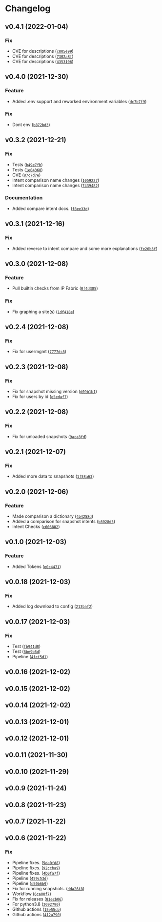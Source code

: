 # Changelog

<!--next-version-placeholder-->

## v0.4.1 (2022-01-04)
### Fix
* CVE for descriptions ([`c805e99`](https://github.com/community-fabric/python-ipfabric/commit/c805e99a766e9b22879c52f99cac24103c64fc13))
* CVE for descriptions ([`7302a8f`](https://github.com/community-fabric/python-ipfabric/commit/7302a8fb56b013506e28a1292b3a0fc320d8aa0a))
* CVE for descriptions ([`4353106`](https://github.com/community-fabric/python-ipfabric/commit/4353106d9fa852371df16a4c69eb0c012bfc32bb))

## v0.4.0 (2021-12-30)
### Feature
* Added .env support and reworked environment variables ([`dc7b7f9`](https://github.com/community-fabric/python-ipfabric/commit/dc7b7f9011c4251bbf4e8caacc00795ee37271eb))

### Fix
* Dont env ([`b872bd3`](https://github.com/community-fabric/python-ipfabric/commit/b872bd3bc1f7f219a7557e5161b26034d8bbfe43))

## v0.3.2 (2021-12-21)
### Fix
* Tests ([`b49e7fb`](https://github.com/community-fabric/python-ipfabric/commit/b49e7fb60e8bb13499d96d39e0c6f54079814254))
* Tests ([`1e04368`](https://github.com/community-fabric/python-ipfabric/commit/1e04368975185a38054f3cd9ead0e07191fe1ac2))
* CVE ([`87c7d7e`](https://github.com/community-fabric/python-ipfabric/commit/87c7d7efae9be6d72a9bf9769a2a4d8d4e11915d))
* Intent comparison name changes ([`1059227`](https://github.com/community-fabric/python-ipfabric/commit/105922748eaf7cff38e5fb5afa42b9b3d409429f))
* Intent comparison name changes ([`7439482`](https://github.com/community-fabric/python-ipfabric/commit/7439482a85727f7feba0c85480dedcfb091f912b))

### Documentation
* Added compare intent docs. ([`f8ee33d`](https://github.com/community-fabric/python-ipfabric/commit/f8ee33d786bdb6bf1e9604812886f41899ad5efa))

## v0.3.1 (2021-12-16)
### Fix
* Added reverse to intent compare and some more explanations ([`fe26b3f`](https://github.com/community-fabric/python-ipfabric/commit/fe26b3f1955f30285c9390c70264b9785a336cfb))

## v0.3.0 (2021-12-08)
### Feature
* Pull builtin checks from IP Fabric ([`0f4d385`](https://github.com/community-fabric/python-ipfabric/commit/0f4d3853c7b7313c0d60953f8ccc0b9bf2ab6217))

### Fix
* Fix graphing a site(s) ([`1df418e`](https://github.com/community-fabric/python-ipfabric/commit/1df418ed34b87e60340faecb6c2790d46b026eac))

## v0.2.4 (2021-12-08)
### Fix
* Fix for usermgmt ([`7777dc8`](https://github.com/community-fabric/python-ipfabric/commit/7777dc867398540cf9274badcd82129bbfb4b94c))

## v0.2.3 (2021-12-08)
### Fix
* Fix for snapshot missing version ([`d09b1b1`](https://github.com/community-fabric/python-ipfabric/commit/d09b1b1fb2daf147924690acd14f49446e4675ab))
* Fix for users by id ([`e5edaf7`](https://github.com/community-fabric/python-ipfabric/commit/e5edaf73a93cc50e175c46bb181a0336740f3360))

## v0.2.2 (2021-12-08)
### Fix
* Fix for unloaded snapshots ([`9aca3fd`](https://github.com/community-fabric/python-ipfabric/commit/9aca3fdb27a3f3a1a3dd4cbd4faad3417398048e))

## v0.2.1 (2021-12-07)
### Fix
* Added more data to snapshots ([`1f58a63`](https://github.com/community-fabric/python-ipfabric/commit/1f58a638edaddcfc588763558629412bcbfe07e1))

## v0.2.0 (2021-12-06)
### Feature
* Made comparison a dictionary ([`4b4258d`](https://github.com/community-fabric/python-ipfabric/commit/4b4258d6d19ceac6dc6e890b136a666d7b981818))
* Added a comparison for snapshot intents ([`b8028d5`](https://github.com/community-fabric/python-ipfabric/commit/b8028d5888726923a1f71f1642f15224e0b72a2d))
* Intent Checks ([`c606802`](https://github.com/community-fabric/python-ipfabric/commit/c6068028f972b00c57e24a63099f586f640eb0b2))

## v0.1.0 (2021-12-03)
### Feature
* Added Tokens ([`e0c4471`](https://github.com/community-fabric/python-ipfabric/commit/e0c4471588ac91f336d8e39d6e740aedb4bc34e4))

## v0.0.18 (2021-12-03)
### Fix
* Added log download to config ([`213baf2`](https://github.com/community-fabric/python-ipfabric/commit/213baf29b1b6314dca779cb63087547f2f3d0d11))

## v0.0.17 (2021-12-03)
### Fix
* Test ([`fb941d8`](https://github.com/community-fabric/python-ipfabric/commit/fb941d81913cb984732f60af28f87f1c579a1c97))
* Test ([`8be9b5d`](https://github.com/community-fabric/python-ipfabric/commit/8be9b5dd05ec290716ad2f46985bcf6329a68bd5))
* Pipeline ([`4fcf5d1`](https://github.com/community-fabric/python-ipfabric/commit/4fcf5d1580bde480a13be6ff59148b2d969df41f))

## v0.0.16 (2021-12-02)


## v0.0.15 (2021-12-02)


## v0.0.14 (2021-12-02)


## v0.0.13 (2021-12-01)


## v0.0.12 (2021-12-01)


## v0.0.11 (2021-11-30)


## v0.0.10 (2021-11-29)


## v0.0.9 (2021-11-24)


## v0.0.8 (2021-11-23)


## v0.0.7 (2021-11-22)


## v0.0.6 (2021-11-22)
### Fix
* Pipeline fixes. ([`5da0fd8`](https://github.com/justinjeffery-ipf/python-ipfabric/commit/5da0fd8312d3d16047761c0a5ecae3717fa9fc2b))
* Pipeline fixes. ([`92ccba9`](https://github.com/justinjeffery-ipf/python-ipfabric/commit/92ccba9c75d564b201d005ad29c855baef15555e))
* Pipeline fixes. ([`4b0fa7f`](https://github.com/justinjeffery-ipf/python-ipfabric/commit/4b0fa7ffca27c242cc8a2a18fc610e3fcb054c75))
* Pipeline ([`459c53d`](https://github.com/justinjeffery-ipf/python-ipfabric/commit/459c53dd63f203b9f5970c25c10223637efcbee3))
* Pipeline ([`c50b6b9`](https://github.com/justinjeffery-ipf/python-ipfabric/commit/c50b6b99dbec6f3d9aa8bd3850dadeac9b7bcd43))
* Fix for running snapshots. ([`dda26f8`](https://github.com/justinjeffery-ipf/python-ipfabric/commit/dda26f87e2cedc183b64c0d7020ec770f13bda92))
* Workflow ([`6ca00f7`](https://github.com/justinjeffery-ipf/python-ipfabric/commit/6ca00f7c9e8c9e5ea56cff234bd492d98891c576))
* Fix for releases ([`81ecb06`](https://github.com/justinjeffery-ipf/python-ipfabric/commit/81ecb066a449dea196fc800cf0c828fde6707df2))
* For python3.8 ([`3092790`](https://github.com/justinjeffery-ipf/python-ipfabric/commit/3092790bead16dc77d2eed97a4db53737270efa8))
* Github actions ([`15e55cb`](https://github.com/justinjeffery-ipf/python-ipfabric/commit/15e55cbd5f41fa53663ed12d60f90951cb2c46cb))
* Github actions ([`412a790`](https://github.com/justinjeffery-ipf/python-ipfabric/commit/412a790d33689a73c8f5303920aab97781f30168))
